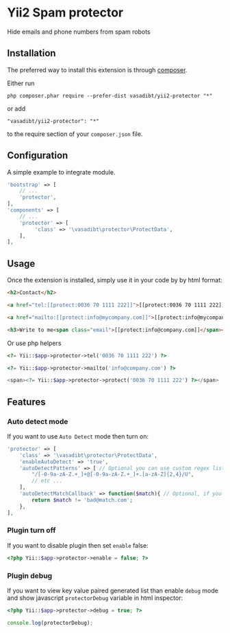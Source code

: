 Yii2 Spam protector
===================
Hide emails and phone numbers from spam robots

Installation
------------

The preferred way to install this extension is through [composer](http://getcomposer.org/download/).

Either run

```
php composer.phar require --prefer-dist vasadibt/yii2-protector "*"
```

or add

```
"vasadibt/yii2-protector": "*"
```

to the require section of your `composer.json` file.


Configuration
-----
A simple example to integrate module.

```php           
'bootstrap' => [
    // ...
    'protector',
],
'components' => [
    // ...
    'protector' => [
         'class' => '\vasadibt\protector\ProtectData',
    ],
],
```



Usage
-----

Once the extension is installed, simply use it in your code by by html format:

```html
<h2>Contact</h2>

<a href="tel:[[protect:0036 70 1111 222]]">[[protect:0036 70 1111 222]]</a>

<a href="mailto:[[protect:info@mycompany.com]]">[[protect:info@mycompany.com]]</a>

<h3>Write to me<span class="email">[[protect:info@company.com]]</span></h3>
```

Or use php helpers

```php
<?= Yii::$app->protector->tel('0036 70 1111 222') ?>

<?= Yii::$app->protector->mailto('info@company.com') ?>

<span><?= Yii::$app->protector->protect('0036 70 1111 222') ?></span>
```

Features
-----

### Auto detect mode


If you want to use `Auto Detect` mode then turn on:

```php
'protector' => [
    'class' => '\vasadibt\protector\ProtectData',
    'enableAutoDetect' => 'true',
    'autoDetectPatterns' => [ // Optional you can use custom regex list  
        "/[-0-9a-zA-Z.+_]+@[-0-9a-zA-Z.+_]+.[a-zA-Z]{2,4}/U",
        // etc ... 
    ],
    'autoDetectMatchCallback' => function($match){ // Optional, if you want to validate match  
        return $match != 'bad@match.com';
    },
],
```

### Plugin turn off

If you want to disable plugin then set `enable` false:

```php
<?php Yii::$app->protector->enable = false; ?>
```

### Plugin debug

If you want to view key value paired generated list than enable `debug` mode and show javascript `protectorDebug` variable in html inspector:

```php
<?php Yii::$app->protector->debug = true; ?>
```
```js
console.log(protectorDebug);
```